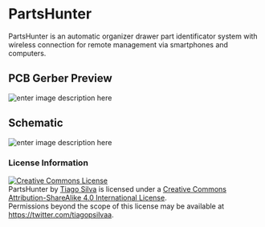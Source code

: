 # PartsHunter
PartsHunter is an automatic organizer drawer part identificator system with wireless connection for remote management via smartphones and computers.

## PCB Gerber Preview
![enter image description here](https://lh3.googleusercontent.com/K7e8IVE0NYXMukJ8DKRDlWNtipu_It7PXWK6e7vAwahFuzRGvGKD8U49hNaJK8dmCcfjk_rcUTBtwQ)

## Schematic
![enter image description here](https://lh3.googleusercontent.com/-XdKLJyOVVpQAgo-qhVDoIEv0AKoE9KByOqFftETB7E4rWh-Zzq6cLmRBjIU5i2Y3aLlAA6yOBuCQg=s2000)

### License Information
<a rel="license" href="http://creativecommons.org/licenses/by-sa/4.0/"><img alt="Creative Commons License" style="border-width:0" src="https://i.creativecommons.org/l/by-sa/4.0/88x31.png" /></a><br /><span xmlns:dct="http://purl.org/dc/terms/" property="dct:title">PartsHunter</span> by <a xmlns:cc="http://creativecommons.org/ns#" href="https://github.com/TiagoPaulaSilva" property="cc:attributionName" rel="cc:attributionURL">Tiago Silva</a> is licensed under a <a rel="license" href="http://creativecommons.org/licenses/by-sa/4.0/">Creative Commons Attribution-ShareAlike 4.0 International License</a>.<br />Permissions beyond the scope of this license may be available at <a xmlns:cc="http://creativecommons.org/ns#" href="https://twitter.com/tiagopsilvaa" rel="cc:morePermissions">https://twitter.com/tiagopsilvaa</a>.
